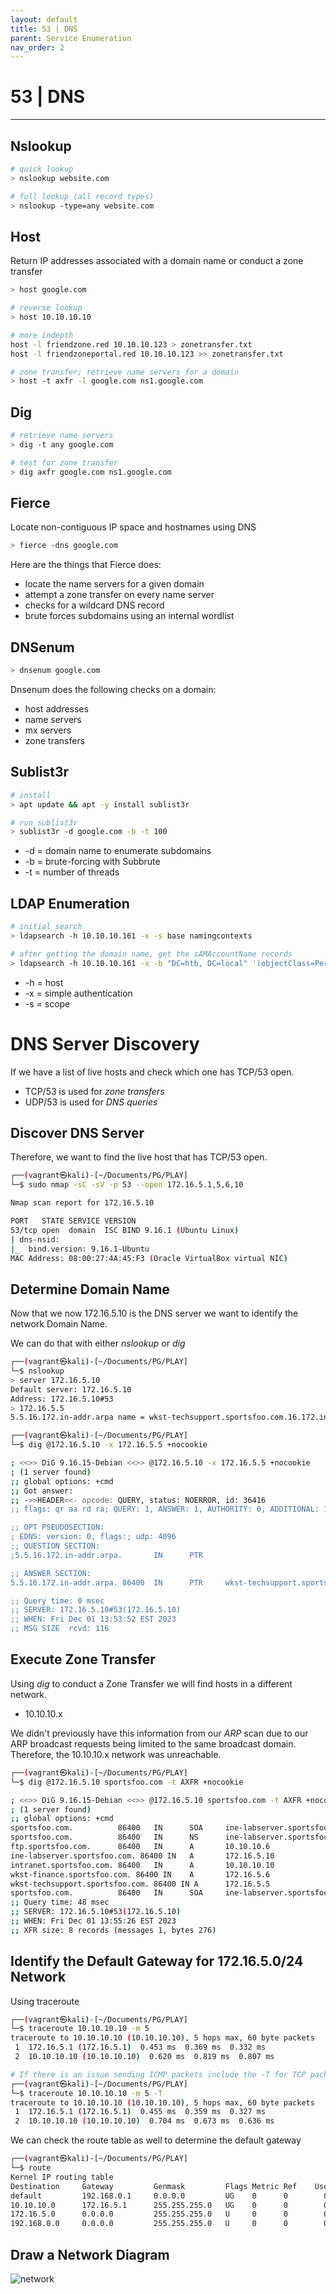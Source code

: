 ```yaml
---
layout: default
title: 53 | DNS
parent: Service Enumeration
nav_order: 2
---
```


# 53 | DNS

---

## Nslookup

```bash
# quick lookup
> nslookup website.com

# full lookup (all record types)
> nslookup -type=any website.com
```

## Host

Return IP addresses associated with a domain name or conduct a zone transfer

```bash
> host google.com

# reverse lookup
> host 10.10.10.10

# more indepth
host -l friendzone.red 10.10.10.123 > zonetransfer.txt
host -l friendzoneportal.red 10.10.10.123 >> zonetransfer.txt

# zone transfer; retrieve name servers for a domain
> host -t axfr -l google.com ns1.google.com

```

## Dig

```bash
# retrieve name servers
> dig -t any google.com

# test for zone transfer
> dig axfr google.com ns1.google.com
```

## Fierce

Locate non-contiguous IP space and hostnames using DNS

```bash
> fierce -dns google.com
```

Here are the things that Fierce does:

- locate the name servers for a given domain
- attempt a zone transfer on every name server
- checks for a wildcard DNS record
- brute forces subdomains using an internal wordlist

## DNSenum

```bash
> dnsenum google.com
```

Dnsenum does the following checks on a domain:

- host addresses
- name servers
- mx servers
- zone transfers

## Sublist3r

```bash
# install
> apt update && apt -y install sublist3r

# run sublist3r
> sublist3r -d google.com -b -t 100
```

- -d = domain name to enumerate subdomains
- -b = brute-forcing with Subbrute
- -t = number of threads

## LDAP Enumeration

```bash
# initial search
> ldapsearch -h 10.10.10.161 -x -s base namingcontexts

# after getting the domain name, get the sAMAccountName records
> ldapsearch -h 10.10.10.161 -x -b "DC=htb, DC=local" '(objectClass=Person)' sAMAccountName
```

- -h = host
- -x = simple authentication
- -s = scope

# DNS Server Discovery

If we have a list of live hosts and check which one has TCP/53 open.

- TCP/53 is used for _zone transfers_
- UDP/53 is used for _DNS queries_

## Discover DNS Server

Therefore, we want to find the live host that has TCP/53 open.

```bash
┌──(vagrant㉿kali)-[~/Documents/PG/PLAY]
└─$ sudo nmap -sC -sV -p 53 --open 172.16.5.1,5,6,10

Nmap scan report for 172.16.5.10

PORT   STATE SERVICE VERSION
53/tcp open  domain  ISC BIND 9.16.1 (Ubuntu Linux)
| dns-nsid:
|_  bind.version: 9.16.1-Ubuntu
MAC Address: 08:00:27:4A:45:F3 (Oracle VirtualBox virtual NIC)

```

## Determine Domain Name

Now that we now 172.16.5.10 is the DNS server we want to identify the network Domain Name.

We can do that with either _nslookup_ or _dig_

```bash
┌──(vagrant㉿kali)-[~/Documents/PG/PLAY]
└─$ nslookup
> server 172.16.5.10
Default server: 172.16.5.10
Address: 172.16.5.10#53
> 172.16.5.5
5.5.16.172.in-addr.arpa name = wkst-techsupport.sportsfoo.com.16.172.in-addr.arpa.

```

```bash
┌──(vagrant㉿kali)-[~/Documents/PG/PLAY]
└─$ dig @172.16.5.10 -x 172.16.5.5 +nocookie

; <<>> DiG 9.16.15-Debian <<>> @172.16.5.10 -x 172.16.5.5 +nocookie
; (1 server found)
;; global options: +cmd
;; Got answer:
;; ->>HEADER<<- opcode: QUERY, status: NOERROR, id: 36416
;; flags: qr aa rd ra; QUERY: 1, ANSWER: 1, AUTHORITY: 0, ADDITIONAL: 1

;; OPT PSEUDOSECTION:
; EDNS: version: 0, flags:; udp: 4096
;; QUESTION SECTION:
;5.5.16.172.in-addr.arpa.       IN      PTR

;; ANSWER SECTION:
5.5.16.172.in-addr.arpa. 86400  IN      PTR     wkst-techsupport.sportsfoo.com.16.172.in-addr.arpa.

;; Query time: 0 msec
;; SERVER: 172.16.5.10#53(172.16.5.10)
;; WHEN: Fri Dec 01 13:53:52 EST 2023
;; MSG SIZE  rcvd: 116
```

## Execute Zone Transfer

Using _dig_ to conduct a Zone Transfer we will find hosts in a different network.

- 10.10.10.x

We didn't previously have this information from our _ARP_ scan due to our ARP broadcast requests being limited to the same broadcast domain. Therefore, the 10.10.10.x network was unreachable.

```bash
┌──(vagrant㉿kali)-[~/Documents/PG/PLAY]
└─$ dig @172.16.5.10 sportsfoo.com -t AXFR +nocookie

; <<>> DiG 9.16.15-Debian <<>> @172.16.5.10 sportsfoo.com -t AXFR +nocookie
; (1 server found)
;; global options: +cmd
sportsfoo.com.          86400   IN      SOA     ine-labserver.sportsfoo.com. hostmaster.sportsfoo.com. 2011071001 3600 1800 604800 86400
sportsfoo.com.          86400   IN      NS      ine-labserver.sportsfoo.com.
ftp.sportsfoo.com.      86400   IN      A       10.10.10.6
ine-labserver.sportsfoo.com. 86400 IN   A       172.16.5.10
intranet.sportsfoo.com. 86400   IN      A       10.10.10.10
wkst-finance.sportsfoo.com. 86400 IN    A       172.16.5.6
wkst-techsupport.sportsfoo.com. 86400 IN A      172.16.5.5
sportsfoo.com.          86400   IN      SOA     ine-labserver.sportsfoo.com. hostmaster.sportsfoo.com. 2011071001 3600 1800 604800 86400
;; Query time: 48 msec
;; SERVER: 172.16.5.10#53(172.16.5.10)
;; WHEN: Fri Dec 01 13:55:26 EST 2023
;; XFR size: 8 records (messages 1, bytes 276)

```

## Identify the Default Gateway for 172.16.5.0/24 Network

Using traceroute

```bash
┌──(vagrant㉿kali)-[~/Documents/PG/PLAY]
└─$ traceroute 10.10.10.10 -m 5
traceroute to 10.10.10.10 (10.10.10.10), 5 hops max, 60 byte packets
 1  172.16.5.1 (172.16.5.1)  0.453 ms  0.369 ms  0.332 ms
 2  10.10.10.10 (10.10.10.10)  0.620 ms  0.819 ms  0.807 ms

# If there is an issue sending ICMP packets include the -T for TCP packets
┌──(vagrant㉿kali)-[~/Documents/PG/PLAY]
└─$ traceroute 10.10.10.10 -m 5 -T
traceroute to 10.10.10.10 (10.10.10.10), 5 hops max, 60 byte packets
 1  172.16.5.1 (172.16.5.1)  0.455 ms  0.359 ms  0.327 ms
 2  10.10.10.10 (10.10.10.10)  0.704 ms  0.673 ms  0.636 ms

```

We can check the route table as well to determine the default gateway

```bash
┌──(vagrant㉿kali)-[~/Documents/PG/PLAY]
└─$ route
Kernel IP routing table
Destination     Gateway         Genmask         Flags Metric Ref    Use Iface
default         192.168.0.1     0.0.0.0         UG    0      0        0 adlab0
10.10.10.0      172.16.5.1      255.255.255.0   UG    0      0        0 eth1
172.16.5.0      0.0.0.0         255.255.255.0   U     0      0        0 eth1
192.168.0.0     0.0.0.0         255.255.255.0   U     0      0        0 adlab0

```

## Draw a Network Diagram

![network](../../../assets/images/ctfs/proving_grounds/sniffing/network.png)
